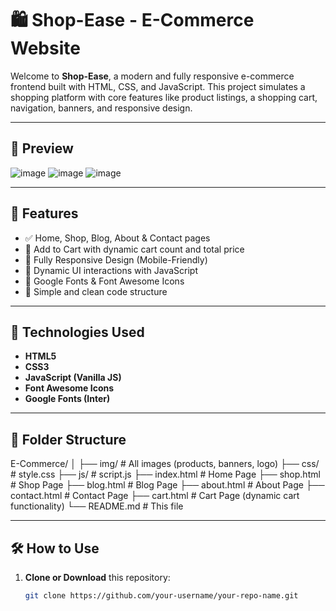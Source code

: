 # 🛍️ Shop-Ease - E-Commerce Website

Welcome to **Shop-Ease**, a modern and fully responsive e-commerce frontend built with HTML, CSS, and JavaScript. This project simulates a shopping platform with core features like product listings, a shopping cart, navigation, banners, and responsive design.

---

## 📸 Preview

![image](https://github.com/user-attachments/assets/20cbd9c9-7657-4737-9ec1-1491df96236e)
![image](https://github.com/user-attachments/assets/ae9a5e16-2127-4c72-9895-2c73afb5e703)
![image](https://github.com/user-attachments/assets/2df9a356-80de-4242-856a-a7d89c9b3bf6)



---

## 🚀 Features

- ✅ Home, Shop, Blog, About & Contact pages
- 🛒 Add to Cart with dynamic cart count and total price
- 📱 Fully Responsive Design (Mobile-Friendly)
- 🔄 Dynamic UI interactions with JavaScript
- 🎨 Google Fonts & Font Awesome Icons
- 🧾 Simple and clean code structure

---

## 🧱 Technologies Used

- **HTML5**
- **CSS3**
- **JavaScript (Vanilla JS)**
- **Font Awesome Icons**
- **Google Fonts (Inter)**

---

## 📁 Folder Structure

E-Commerce/
│
├── img/ # All images (products, banners, logo)
├── css/ # style.css
├── js/ # script.js
├── index.html # Home Page
├── shop.html # Shop Page
├── blog.html # Blog Page
├── about.html # About Page
├── contact.html # Contact Page
├── cart.html # Cart Page (dynamic cart functionality)
└── README.md # This file



---

## 🛠️ How to Use

1. **Clone or Download** this repository:
   ```bash
   git clone https://github.com/your-username/your-repo-name.git
